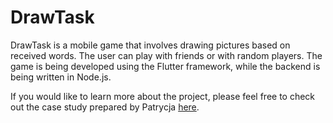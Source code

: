 # DrawTask

DrawTask is a mobile game that involves drawing pictures based on received words. The user can play with friends or with random players. The game is being developed using the Flutter framework, while the backend is being written in Node.js.

If you would like to learn more about the project, please feel free to check out the case study prepared by Patrycja [here](https://www.behance.net/gallery/168964301/DrawTask).


